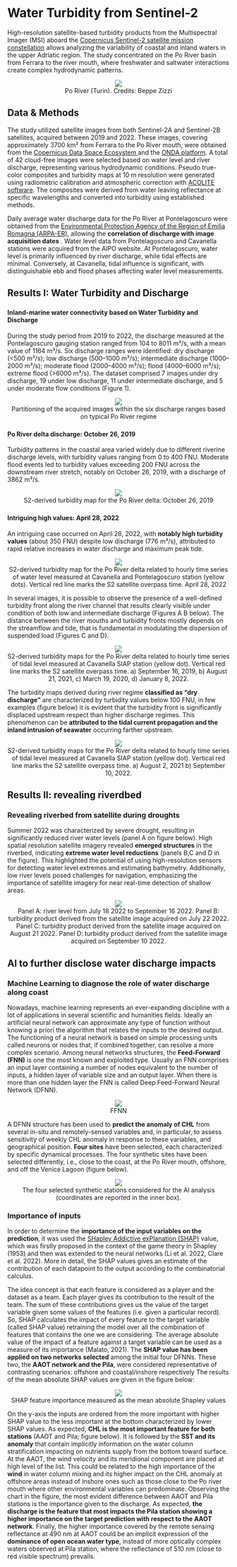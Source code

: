 # Water Turbidity from Sentinel-2
High-resolution satellite-based turbidity products from the Multispectral Imager (MSI) aboard the [Copernicus Sentinel-2 satellite mission constellation](https://www.esa.int/Applications/Observing_the_Earth/Copernicus/Sentinel-2) allows analyzing the variability of coastal and inland waters in the upper Adriatic region. The study concentrated on the Po River basin from Ferrara to the river mouth, where freshwater and saltwater interactions create complex hydrodynamic patterns.

<center>
<img src="https://live.staticflickr.com/49/128576787_e26cfba27f_b.jpg" >
	    <figcaption>
      Po River (Turin). Credits: Beppe Zizzi
    </figcaption>
</center>

## Data & Methods

The study utilized satellite images from both Sentinel-2A and Sentinel-2B satellites, acquired between 2019 and 2022. These images, covering approximately 3700 km² from Ferrara to the Po River mouth, were obtained from the [Copernicus Data Space Ecosystem ](https://dataspace.copernicus.eu/) and the [ONDA platform](https://www.onda-dias.eu/cms/). A total of 42 cloud-free images were selected based on water level and river discharge, representing various hydrodynamic conditions. Pseudo true-color composites and turbidity maps at 10 m resolution were generated using radiometric calibration and atmospheric correction with [ACOLITE software](https://github.com/acolite/acolite). The composites were derived from water leaving reflectance at specific wavelengths and converted into turbidity using established methods. 

Daily average water discharge data for the Po River at Pontelagoscuro were obtained from the [Environmental Protection Agency of the Region of Emilia Romagna (ARPA-ER)](https://www.arpae.it/it), allowing the  **correlation of discharge with image acquisition dates** . Water level data from Pontelagoscuro and Cavanella stations were acquired from the AIPO website. At Pontelagoscuro, water level is primarily influenced by river discharge, while tidal effects are minimal. Conversely, at Cavanella, tidal influence is significant, with distinguishable ebb and flood phases affecting water level measurements.


## Results I: Water Turbidity and Discharge  <!--{ as="eox-map" mode="tour" }-->
### <!--{ layers='[{"type":"Tile","properties":{"id":"Overlay labels"},"source":{"type":"XYZ","urls":["//s2maps-tiles.eu/wmts/1.0.0/overlay_base_bright_3857/default/g/{z}/{y}/{x}.jpg"]}},{"type":"Tile","properties":{"id":"N3a2_chl_concentration_tri_esa-2024-10-19T00:00:00Z"},"source":{"type":"TileWMS","urls":["https://services.sentinel-hub.com/ogc/wms/0635c213-17a1-48ee-aef7-9d1731695a54"],"params":{"layers":"AWS_N3_CUSTOM_TRILATERAL","styles":"","format":"image/png","time":"2024-10-19T00:00:00Z"}}},{"type":"Tile","properties":{"id":"Terrain light"},"source":{"type":"XYZ","urls":["//s2maps-tiles.eu/wmts/1.0.0/terrain-light_3857/default/g/{z}/{y}/{x}.jpg"]}}]' zoom="8.809187632083866" center=[-9.624996185302738,38.65674144988111] animationOptions={duration:500}}-->
#### Inland-marine water connectivity based on Water Turbidity and Discharge
During the study period from 2019 to 2022, the discharge measured at the Pontelagoscuro gauging station ranged from 104 to 8011 m³/s, with a mean value of 1164 m³/s. Six discharge ranges were identified: dry discharge (<500 m³/s); low discharge (500–1000 m³/s); intermediate discharge (1000–2000 m³/s); moderate flood (2000–4000 m³/s); flood (4000–6000 m³/s); extreme flood (>6000 m³/s). The dataset comprised 7 images under dry discharge, 19 under low discharge, 11 under intermediate discharge, and 5 under moderate flow conditions (Figure 1).

<center>
<img src="https://github.com/eurodatacube/eodash-assets/blob/main/stories/water_turbidity_story/water_turbidity_1.png?raw=true" >
	    <figcaption>
      Partitioning of the acquired images within the six discharge ranges based on typical Po River regime
    </figcaption>
</center>


### <!--{ layers='[{"type":"Tile","properties":{"id":"Overlay labels"},"source":{"type":"XYZ","urls":["//s2maps-tiles.eu/wmts/1.0.0/overlay_base_bright_3857/default/g/{z}/{y}/{x}.jpg"]}},{"type":"Tile","properties":{"id":"N3a2_chl_concentration_tri_esa-2024-10-19T00:00:00Z"},"source":{"type":"TileWMS","urls":["https://services.sentinel-hub.com/ogc/wms/0635c213-17a1-48ee-aef7-9d1731695a54"],"params":{"layers":"AWS_N3_CUSTOM_TRILATERAL","styles":"","format":"image/png","time":"2024-10-19T00:00:00Z"}}},{"type":"Tile","properties":{"id":"Terrain light"},"source":{"type":"XYZ","urls":["//s2maps-tiles.eu/wmts/1.0.0/terrain-light_3857/default/g/{z}/{y}/{x}.jpg"]}}]' zoom="10.809187632083866" center=[-8.724996185302738,38.65674144988111] animationOptions={duration:500}}-->
#### Po River delta discharge: October 26, 2019
Turbidity patterns in the coastal area varied widely due to different riverine discharge levels, with turbidity values ranging from 0 to 400 FNU. Moderate flood events led to turbidity values exceeding 200 FNU across the downstream river stretch, notably on October 26, 2019, with a discharge of 3862 m³/s.

<center>
<img src="https://github.com/eurodatacube/eodash-assets/blob/main/stories/water_turbidity_story/water_turbidity_2.png?raw=true" >
	    <figcaption>
      S2-derived turbidity map for the Po River delta: October 26, 2019
    </figcaption>
</center>


### <!--{ layers='[{"type":"Tile","properties":{"id":"Overlay labels"},"source":{"type":"XYZ","urls":["//s2maps-tiles.eu/wmts/1.0.0/overlay_base_bright_3857/default/g/{z}/{y}/{x}.jpg"]}},{"type":"Tile","properties":{"id":"N3a2_chl_concentration_tri_esa-2024-10-19T00:00:00Z"},"source":{"type":"TileWMS","urls":["https://services.sentinel-hub.com/ogc/wms/0635c213-17a1-48ee-aef7-9d1731695a54"],"params":{"layers":"AWS_N3_CUSTOM_TRILATERAL","styles":"","format":"image/png","time":"2024-10-19T00:00:00Z"}}},{"type":"Tile","properties":{"id":"Terrain light"},"source":{"type":"XYZ","urls":["//s2maps-tiles.eu/wmts/1.0.0/terrain-light_3857/default/g/{z}/{y}/{x}.jpg"]}}]' zoom="9.9809187632083866" center=[-8.724996185302738,38.65674144988111] animationOptions={duration:500}}-->

#### Intriguing high values: April 28, 2022
An intriguing case occurred on April 28, 2022, with  **notably high turbidity values** (about 350 FNU) despite low discharge (776 m³/s), attributed to rapid relative increases in water discharge and maximum peak tide. 

<center>
<img src=" https://github.com/eurodatacube/eodash-assets/blob/main/stories/water_turbidity_story/water_turbidity_3.png?raw=true" >
	    <figcaption>
      S2-derived turbidity map for the Po River delta related to hourly time series of water level measured at Cavanella and Pontelagoscuro station (yellow dots). Vertical red line marks the S2 satellite overpass time.  April 28, 2022
    </figcaption>
</center>

In several images, it is possible to observe the presence of a well-defined turbidity front along the river channel that results clearly visible under condition of both low and intermediate discharge (Figures A B below). The distance between the river mouths and turbidity fronts mostly depends on the streamflow and tide, that is fundamental in modulating the dispersion of suspended load (Figures C and D).

<center>
<img src="https://github.com/eurodatacube/eodash-assets/blob/main/stories/water_turbidity_story/water_turbidity_4.png?raw=true" >
	    <figcaption>
      S2-derived turbidity maps for the Po River delta related to hourly time series of tidal level measured at Cavanella SIAP station (yellow dot). Vertical red line marks the S2 satellite overpass time. a) September 16, 2019, b) August 21, 2021, c) March 19, 2020, d) January 8, 2022.  
    </figcaption>
</center>

The turbidity maps derived during river regime  **classified as “dry discharge”** are characterized by turbidity values below 100 FNU, in few examples (figure below) it is evident that the turbidity front is significantly displaced upstream respect than higher discharge regimes. This phenomenon can be **attributed to the tidal current propagation and the inland intrusion of seawater** occurring farther upstream.
<center>
<img src="https://github.com/eurodatacube/eodash-assets/blob/main/stories/water_turbidity_story/water_turbidity_5.png?raw=true" >
	    <figcaption>
     S2-derived turbidity maps for the Po River delta related to hourly time series of tidal level measured at Cavanella SIAP station (yellow dot). Vertical red line marks the S2 satellite overpass time. a) August 2, 2021 b) September 10, 2022. 
    </figcaption>
</center>


## Results II: revealing riverdbed 
### Revealing riverbed from satellite during droughts
Summer 2022 was characterized by severe drought, resulting in significantly reduced river water levels (panel A on figure below). High spatial resolution satellite imagery revealed **emerged structures** in the riverbed, indicating **extreme water level reductions** (panels B,C and D in the figure). This highlighted the potential of using high-resolution sensors for detecting water level extremes and estimating bathymetry. Additionally, low river levels posed challenges for navigation, emphasizing the importance of satellite imagery for near real-time detection of shallow areas.

<center>
<img src="https://github.com/eurodatacube/eodash-assets/blob/main/stories/water_turbidity_story/water_turbidity_6.png?raw=true" >
	    <figcaption>
       Panel A: river level from July 18 2022 to September 16 2022. Panel B: turbidity product derived from the satellite image acquired on July 22 2022. Panel C: turbidity product derived from the satellite image acquired on August 21 2022. Panel D: turbidity product derived from the satellite image acquired on September 10 2022.
    </figcaption>
</center>


## AI to further disclose water discharge impacts
### Machine Learning to diagnose the role of water discharge along coast 
Nowadays, machine learning represents an ever-expanding discipline with a lot of applications in several scientific and humanities fields. Ideally an artificial neural network can approximate any type of function without knowing a priori the algorithm that relates the inputs to the desired output. The functioning of a neural network is based on simple processing units called neurons or nodes that, if combined together, can resolve a more complex scenario.
Among neural networks structures, the **Feed-Forward (FNN)** is one the most known and exploited type. Usually an FNN comprises an input layer containing a number of nodes equivalent to the number of inputs, a hidden layer of variable size and an output layer. When there is more than one hidden layer the FNN is called Deep Feed-Forward Neural Network (DFNN).

<center>
<img src="https://external-content.duckduckgo.com/iu/?u=https%3A%2F%2Fi.imgur.com%2F4wn5J16.png&f=1&nofb=1&ipt=423c629f11ca287f8186bb4afc2cff3b509a51489641ef682dc8d2508bc8a5e9&ipo=images" >
	    <figcaption>
       FFNN
    </figcaption>
</center>

A DFNN structure has been used to **predict the anomaly of CHL** from several in-situ and remotely-sensed variables and, in particular, to assess sensitivity of weekly CHL anomaly in response to these variables, and geographical position. **Four sites** have been selected, each characterized by specific dynamical processes. The four synthetic sites have been selected differently, i.e., close to the coast, at the Po River mouth, offshore, and off the Venice Lagoon (figure below).

<center>
<img src="https://github.com/eurodatacube/eodash-assets/blob/main/stories/water_turbidity_story/water_turbidity_7.png?raw=true" >
	    <figcaption>
      The four selected synthetic stations considered for the AI analysis (coordinates are reported in the inner box).
    </figcaption>
</center>

### Importance of inputs

In order to determine the **importance of the input variables on the prediction**, it was used the [SHapley Addictive exPlanation (SHAP)](https://www.sciencedirect.com/topics/computer-science/shapley-additive-explanation) value, which was firstly proposed in the context of the game theory in Shapley (1953) and then was extended to the neural networks (Li et al. 2022, Clare et al. 2022). More in detail, the SHAP values gives an estimate of the contribution of each datapoint to the output according to the combinatorial calculus.

The idea concept is that each feature is considered as a player and the dataset as a team. Each player gives its contribution to the result of the team. The sum of these contributions gives us the value of the target variable given some values of the features (i.e. given a particular record). So, SHAP calculates the impact of every feature to the target variable (called SHAP value) retraining the model over all the combination of features that contains the one we are considering. The average absolute value of the impact of a feature against a target variable can be used as a measure of its importance (Malato, 2021). The **SHAP value has been applied on two networks selected** among the initial four DFNNs. These two, the **AAOT network and the Pila**, were considered representative of contrasting scenarios: offshore and coastal/inshore respectively
The results of the mean absolute SHAP values are given in the figure below:

<center>
<img src="https://github.com/eurodatacube/eodash-assets/blob/main/stories/water_turbidity_story/water_turbidity_8.png?raw=true" >
	    <figcaption>
      SHAP feature importance measured as the mean absolute Shapley values
    </figcaption>
</center>

On the y-axis the inputs are ordered from the more important with higher SHAP value to the less important at the bottom characterized by lower SHAP values. As expected, **CHL is the most important feature for both stations** (AAOT and Pila; figure below). It is followed by the **SST and its anomaly** that contain implicitly information on the water column stratification impacting on nutrients supply from the bottom toward surface. At the AAOT, the wind velocity and its meridional component are placed at high level of the list. This could be related to the high importance of the **wind** in water column mixing and its higher impact on the CHL anomaly at offshore areas instead of inshore ones such as those close to the Po river mouth where other environmental variables can predominate. Observing the chart in the figure, the most evident difference between AAOT and Pila stations is the importance given to the discharge. As expected, **the discharge is the feature that most impacts the Pila station showing a higher importance on the target prediction with respect to the AAOT network**. Finally, the higher importance covered by the remote sensing reflectance at 490 nm at AAOT could be an implicit expression of the **dominance of open ocean water type**, instead of more optically complex waters observed at Pila station, where the reflectance of 510 nm (close to red visible spectrum) prevails.



